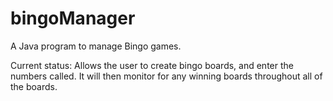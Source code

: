 bingoManager
============

A Java program to manage Bingo games. 

Current status: Allows the user to create bingo boards, and enter the numbers called. It will then monitor for any winning boards throughout all of the boards. 
